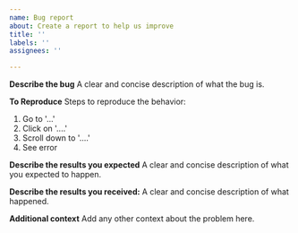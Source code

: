 ```yaml
---
name: Bug report
about: Create a report to help us improve
title: ''
labels: ''
assignees: ''

---
```


**Describe the bug**
A clear and concise description of what the bug is.

**To Reproduce**
Steps to reproduce the behavior:
1. Go to '...'
2. Click on '....'
3. Scroll down to '....'
4. See error

**Describe the results you expected**
A clear and concise description of what you expected to happen.

**Describe the results you received:**
A clear and concise description of what happened.
 
**Additional context**
Add any other context about the problem here.
